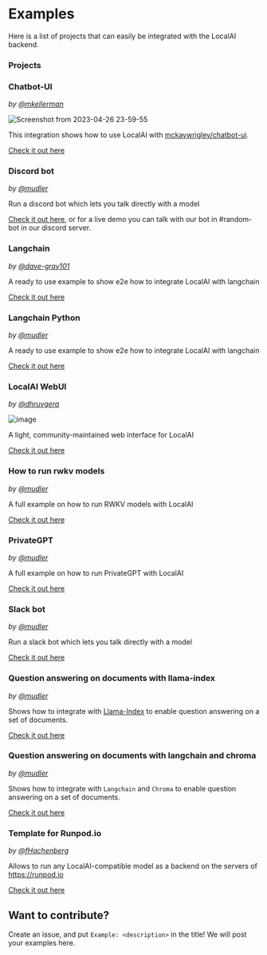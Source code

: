 # Examples

Here is a list of projects that can easily be integrated with the LocalAI backend. 

### Projects


### Chatbot-UI

_by [@mkellerman](https://github.com/mkellerman)_

![Screenshot from 2023-04-26 23-59-55](https://user-images.githubusercontent.com/2420543/234715439-98d12e03-d3ce-4f94-ab54-2b256808e05e.png)

This integration shows how to use LocalAI with [mckaywrigley/chatbot-ui](https://github.com/mckaywrigley/chatbot-ui).

[Check it out here](https://github.com/go-skynet/LocalAI/tree/master/examples/chatbot-ui/)

### Discord bot

_by [@mudler](https://github.com/mudler)_

Run a discord bot which lets you talk directly with a model

[Check it out here](https://github.com/go-skynet/LocalAI/tree/master/examples/discord-bot/), or for a live demo you can talk with our bot in #random-bot in our discord server.

### Langchain

_by [@dave-gray101](https://github.com/dave-gray101)_

A ready to use example to show e2e how to integrate LocalAI with langchain

[Check it out here](https://github.com/go-skynet/LocalAI/tree/master/examples/langchain/)

### Langchain Python

_by [@mudler](https://github.com/mudler)_

A ready to use example to show e2e how to integrate LocalAI with langchain

[Check it out here](https://github.com/go-skynet/LocalAI/tree/master/examples/langchain-python/)

### LocalAI WebUI

_by [@dhruvgera](https://github.com/dhruvgera)_

![image](https://user-images.githubusercontent.com/42107491/235344183-44b5967d-ba22-4331-804c-8da7004a5d35.png)

A light, community-maintained web interface for LocalAI

[Check it out here](https://github.com/go-skynet/LocalAI/tree/master/examples/localai-webui/)

### How to run rwkv models

_by [@mudler](https://github.com/mudler)_

A full example on how to run RWKV models with LocalAI

[Check it out here](https://github.com/go-skynet/LocalAI/tree/master/examples/rwkv/)

### PrivateGPT

_by [@mudler](https://github.com/mudler)_

A full example on how to run PrivateGPT with LocalAI

[Check it out here](https://github.com/go-skynet/LocalAI/tree/master/examples/privateGPT/)

### Slack bot

_by [@mudler](https://github.com/mudler)_

Run a slack bot which lets you talk directly with a model

[Check it out here](https://github.com/go-skynet/LocalAI/tree/master/examples/slack-bot/)

### Question answering on documents with llama-index

_by [@mudler](https://github.com/mudler)_

Shows how to integrate with [Llama-Index](https://gpt-index.readthedocs.io/en/stable/getting_started/installation.html) to enable question answering on a set of documents.

[Check it out here](https://github.com/go-skynet/LocalAI/tree/master/examples/query_data/)

### Question answering on documents with langchain and chroma

_by [@mudler](https://github.com/mudler)_

Shows how to integrate with `Langchain` and `Chroma` to enable question answering on a set of documents.

[Check it out here](https://github.com/go-skynet/LocalAI/tree/master/examples/langchain-chroma/)

### Template for Runpod.io

_by [@fHachenberg](https://github.com/fHachenberg)_

Allows to run any LocalAI-compatible model as a backend on the servers of https://runpod.io

[Check it out here](https://runpod.io/gsc?template=uv9mtqnrd0&ref=984wlcra)

## Want to contribute?

Create an issue, and put `Example: <description>` in the title! We will post your examples here.
